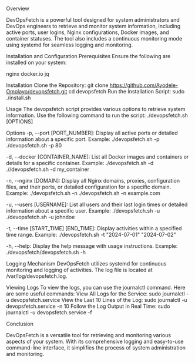 Overview

DevOpsFetch is a powerful tool designed for system administrators and DevOps engineers to retrieve and monitor system information,
including active ports, user logins, Nginx configurations, Docker images, and container statuses. The tool also includes a continuous
monitoring mode using systemd for seamless logging and monitoring.

Installation and Configuration
Prerequisites
Ensure the following are installed on your system:

nginx
docker.io
jq

Installation
Clone the Repository:
git clone https://github.com/Ayodele-Omolayo/devopsfetch.git
cd devopsfetch
Run the Installation Script:
sudo ./install.sh

Usage
The devopsfetch script provides various options to retrieve system information. Use the following command to run the script:
./devopsfetch.sh [OPTIONS]

Options
-p, --port [PORT_NUMBER]: Display all active ports or detailed information about a specific port.
Example:
./devopsfetch.sh -p
./devopsfetch.sh -p 80

-d, --docker [CONTAINER_NAME]: List all Docker images and containers or details for a specific container.
Example:
./devopsfetch.sh -d
.//devopsfetch.sh -d my_container

-n, --nginx [DOMAIN]: Display all Nginx domains, proxies, configuration files, and their ports, or detailed configuration for a specific domain.
Example:
./devopsfetch.sh -n
./devopsfetch.sh -n example.com

-u, --users [USERNAME]: List all users and their last login times or detailed information about a specific user.
Example:
./devopsfetch.sh -u
./devopsfetch.sh -u johndoe

-t, --time [START_TIME] [END_TIME]: Display activities within a specified time range.
Example:
./devopsfetch.sh -t "2024-07-01" "2024-07-02"

-h, --help: Display the help message with usage instructions.
Example:
./devopsfetch/devopsfetch.sh -h


Logging Mechanism
DevOpsFetch utilizes systemd for continuous monitoring and logging of activities. The log file is located at /var/log/devopsfetch.log.

Viewing Logs
To view the logs, you can use the journalctl command. Here are some useful commands:
View All Logs for the Service:
sudo journalctl -u devopsfetch.service
View the Last 10 Lines of the Log:
sudo journalctl -u devopsfetch.service -n 10
Follow the Log Output in Real Time:
sudo journalctl -u devopsfetch.service -f

Conclusion

DevOpsFetch is a versatile tool for retrieving and monitoring various aspects of your system. With its comprehensive logging 
and easy-to-use command-line interface, it simplifies the process of system administration and monitoring.



